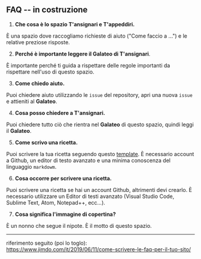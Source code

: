 ## FAQ -- in costruzione

1. **Che cosa è lo spazio T'ansignari e T'appeddiri.**

È una spazio dove raccogliamo richieste di aiuto ("Come faccio a ...") e le relative preziose risposte.

2. **Perché è importante leggere il **Galateo** di T'ansignari**.

È importante perché ti guida a rispettare delle regole importanti da rispettare nell'uso di questo spazio.

3. **Come chiedo aiuto.**

Puoi chiedere aiuto utilizzando le `issue` del repository, apri una nuova `issue` e attieniti al **Galateo**.


4. **Cosa posso chiedere a T'ansignari.**

Puoi chiedere tutto ciò che rientra nel **Galateo** di questo spazio, quindi leggi il **Galateo**.


5. **Come scrivo una ricetta.**

Puoi scrivere la tua ricetta seguendo questo [template](https://festive-bohr-4ac225.netlify.com/ricette/tansignari/come_scrivere_una_ricetta/). È necessario account a Github, un editor di testo avanzato e una minima conoscenza del linguaggio `markdowm`.

6. **Cosa occorre per scrivere una ricetta.**

Puoi scrivere una ricetta se hai un account Github, altrimenti devi crearlo. È necessario utilizzare un Editor di testi avanzato (Visual Studio Code, Sublime Text, Atom, Notepad++, ecc...).

7. **Cosa significa l'immagine di copertina?**

È un nonno che segue il nipote. È il motto di questo spazio.

---

riferimento seguito (poi lo toglo):
<https://www.jimdo.com/it/2019/06/11/come-scrivere-le-faq-per-il-tuo-sito/>